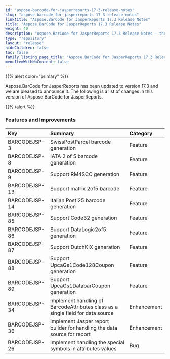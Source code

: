 ```yaml
---
id: "aspose-barcode-for-jasperreports-17-3-release-notes"
slug: "aspose-barcode-for-jasperreports-17-3-release-notes"
linktitle: "Aspose.BarCode for JasperReports 17.3 Release Notes"
title: "Aspose.BarCode for JasperReports 17.3 Release Notes"
weight: 40
description: "Aspose.BarCode for JasperReports 17.3 Release Notes – the latest updates and fixes."
type: "repository"
layout: "release"
hideChildren: false
toc: false
family_listing_page_title: "Aspose.BarCode for JasperReports 17.3 Release Notes"
menuItemWithNoContent: false
---
```


{{% alert color="primary" %}} 

Aspose.BarCode for JasperReports has been updated to version 17.3 and we are pleased to announce it.
The following is a list of changes in this version of Aspose.BarCode for JasperReports.

{{% /alert %}} 
### **Features and Improvements**

|**Key**|**Summary**|**Category**|
| :- | :- | :- |
|BARCODEJSP-3|SwissPostParcel barcode generation|Feature|
|BARCODEJSP-8|IATA 2 of 5 barcode generation|Feature|
|BARCODEJSP-9|Support RM4SCC generation|Feature|
|BARCODEJSP-13|Support matrix 2of5 barcode|Feature|
|BARCODEJSP-14|Italian Post 25 barcode generation|Feature|
|BARCODEJSP-85|Support Code32 generation|Feature|
|BARCODEJSP-86|Support DataLogic2of5 generation|Feature|
|BARCODEJSP-87|Support DutchKIX generation|Feature|
|BARCODEJSP-88|Support UpcaGs1Code128Coupon generation|Feature|
|BARCODEJSP-89|Support UpcaGs1DatabarCoupon generation|Feature|
|BARCODEJSP-34|Implement handling of BarcodeAttributes class as a single field for data source|Enhancement|
|BARCODEJSP-36|Implement Jasper report builder for handling the data source for report|Enhancement|
|BARCODEJSP-26|Implement handling the special symbols in attributes values|Bug|


